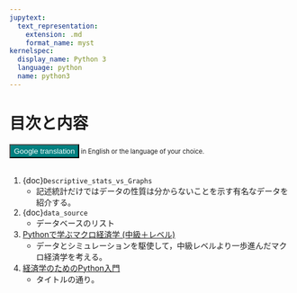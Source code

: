 ```yaml
---
jupytext:
  text_representation:
    extension: .md
    format_name: myst
kernelspec:
  display_name: Python 3
  language: python
  name: python3
---
```


<!--# ３. 番外編-->
# 目次と内容

<div name="html-admonition" style="font-size: 0.8em">
<input type="button" onclick="location.href='https://translate.google.com/translate?hl=&sl=ja&tl=en&u='+window.location;" value="Google translation" style="color:#ffffff;background-color:#008080; height:25px" onmouseover="this.style.background='#99ccff'" onmouseout="this.style.background='#008080'"/> in English or the language of your choice.
</div><br>

1. {doc}`Descriptive_stats_vs_Graphs`
    - 記述統計だけではデータの性質は分からないことを示す有名なデータを紹介する。
1. {doc}`data_source`
    - データベースのリスト
1. [Pythonで学ぶマクロ経済学 (中級＋レベル)](https://py4macro.github.io)
    - データとシミュレーションを駆使して，中級レベルより一歩進んだマクロ経済学を考える。
1. [経済学のためのPython入門](https://py4basics.github.io)
    - タイトルの通り。
